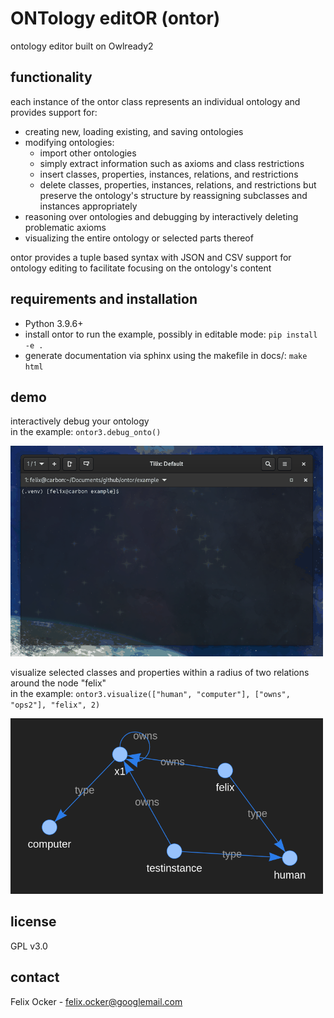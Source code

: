 # ONTology editOR (ontor)
ontology editor built on Owlready2

## functionality
each instance of the ontor class represents an individual ontology and provides support for:
* creating new, loading existing, and saving ontologies
* modifying ontologies:
  * import other ontologies
  * simply extract information such as axioms and class restrictions
  * insert classes, properties, instances, relations, and restrictions
  * delete classes, properties, instances, relations, and restrictions but preserve the ontology's structure by reassigning subclasses and instances appropriately
* reasoning over ontologies and debugging by interactively deleting problematic axioms
* visualizing the entire ontology or selected parts thereof

ontor provides a tuple based syntax with JSON and CSV support for ontology editing to facilitate focusing on the ontology's content

## requirements and installation
* Python 3.9.6+
* install ontor to run the example, possibly in editable mode: ```pip install -e .```
* generate documentation via sphinx using the makefile in docs/: ```make html```

## demo
interactively debug your ontology\
in the example: ```ontor3.debug_onto()```

<img src="docs/debug.gif" width="500"/>

visualize selected classes and properties within a radius of two relations around the node "felix"\
in the example: ```ontor3.visualize(["human", "computer"], ["owns", "ops2"], "felix", 2)```

<img src="docs/visualize.png" alt="visualize selected ontology parts" width="500"/>

## license
GPL v3.0

## contact
Felix Ocker - [felix.ocker@googlemail.com](mailto:felix.ocker@googlemail.com)

